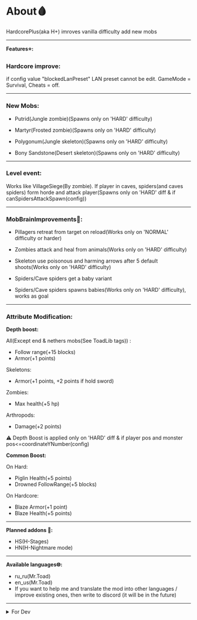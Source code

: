 # About🩸
HardcorePlus(aka H+) imroves vanilla difficulty add new mobs

***

**Features⭐:**

### Hardcore improve:
if config value "blockedLanPreset" LAN preset cannot be edit. GameMode = Survival, Cheats = off.
***
### New Mobs:
  
  - Putrid(Jungle zombie)(Spawns only on 'HARD' difficulty)

  - Martyr(Frosted zombie)(Spawns only on 'HARD' difficulty)
 
  - Polygonum(Jungle skeleton)(Spawns only on 'HARD' difficulty)
 
  - Bony Sandstone(Desert skeleton)(Spawns only on 'HARD' difficulty)
***
### Level event:
Works like VillageSiege(By zombie). If player in caves, spiders(and caves spiders) form horde and attack player(Spawns only on 'HARD' diff & if canSpidersAttackSpawn(config))
***
### MobBrainImprovements🧠:
- Pillagers retreat from target on reload(Works only on 'NORMAL' difficulty or harder)

- Zombies attack and heal from animals(Works only on 'HARD' difficulty)

- Skeleton use poisonous and harming arrows after 5 default shoots(Works only on 'HARD' difficulty)

- Spiders/Cave spiders get a baby variant

- Spiders/Cave spiders spawns babies(Works only on 'HARD' difficulty), works as goal

***
### Attribute Modification:

**Depth boost:**

All(Except end & nethers mobs(See ToadLib tags)) :

* Follow range(+15 blocks)
* Armor(+1 points)

Skeletons:
* Armor(+1 points, +2 points if hold sword)

Zombies:
* Max health(+5 hp)

Arthropods:
* Damage(+2 points)

⚠️ Depth Boost is applied only on 'HARD' diff & if player pos and monster pos<=coordinateYNumber(config)

**Common Boost:**

On Hard:
* Piglin Health(+5 points)
* Drowned FollowRange(+5 blocks)

On Hardcore:
* Blaze Armor(+1 point)
* Blaze Health(+5 points)

***

**Planned addons 📑:**
* HS(H-Stages)
* HN(H-Nightmare mode)

***

**Available languages🌐:**
* ru_ru(Mr.Toad)
* en_us(Mr.Toad)
* If you want to help me and translate the mod into other languages / improve existing ones, then write to discord (it will be in the future)

***

<details>
<summary>For Dev</summary>
 
  ~~0. Wait for the release version(Optional, but recommended)~~
 
  1. Implement and add to dependencies ToadLib 1.0.7 or greater
 
  2. Implement and add to dependencies this mod
 
  3. use the api to create addons!🛠️

</details>

